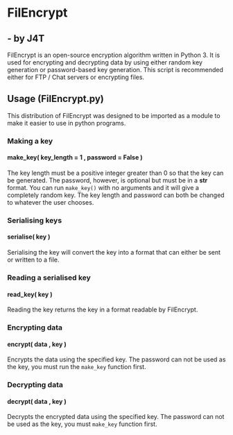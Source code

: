 # FilEncrypt
## - by J4T
FilEncrypt is an open-source encryption algorithm written in Python 3. It is used for encrypting and decrypting data by using either random key generation or password-based key generation. This script is recommended either for FTP / Chat servers or encrypting files. 


## Usage (FilEncrypt.py)
This distribution of FilEncrypt was designed to be imported as a module to make it easier to use in python programs. 

### Making a key
#### make_key( key_length = 1 , password = False )

The key length must be a positive integer greater than 0 so that the key can be generated. The password, however, is optional but must be in a **str** format. You can run `make_key()` with no arguments and it will give a completely random key. The key length and password can both be changed to whatever the user chooses. 

### Serialising keys
#### serialise( key )

Serialising the key will convert the key into a format that can either be sent or written to a file. 

### Reading a serialised key
#### read_key( key )

Reading the key returns the key in a format readable by FilEncrypt. 

### Encrypting data
#### encrypt( data , key ) 

Encrypts the data using the specified key. The password can not be used as the key, you must run the `make_key` function first. 

### Decrypting data
#### decrypt( data , key )

Decrypts the encrypted data using the specified key. The password can not be used as the key, you must `make_key` function first. 




##

